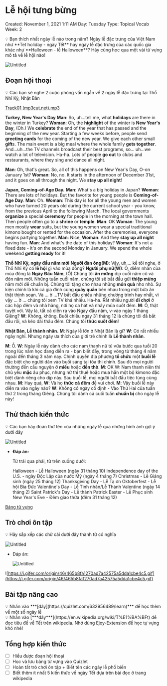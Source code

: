 # Lễ hội tưng bừng

Created: November 1, 2021 1:11 AM
Day: Tuesday
Type: Topical Vocab
Week: 2

<aside>
💡 Bạn thích nhất ngày lễ nào trong năm? Ngày lễ đặc trưng của Việt Nam như **Tet holiday - ngày Tết** hay ngày lễ đặc trưng của các quốc gia khác như **Halloween - lễ Halloween**? Hãy cùng học qua một vài từ vựng mô tả về lễ hội nào!

</aside>

![Untitled](Le%CC%82%CC%83%20ho%CC%A3%CC%82i%20tu%CC%9Bng%20bu%CC%9B%CC%80ng%205e46e6d34afa4236987ea2bcf0848c72/Untitled.png)

## Đoạn hội thoại

<aside>
💡 Các bạn sẽ nghe 2 cuộc phỏng vấn ngắn về 2 ngày lễ đặc trưng tại Thổ Nhĩ Kỳ, Nhật Bản

</aside>

[Track01 (mp3cut.net).mp3](Le%CC%82%CC%83%20ho%CC%A3%CC%82i%20tu%CC%9Bng%20bu%CC%9B%CC%80ng%205e46e6d34afa4236987ea2bcf0848c72/Track01_(mp3cut.net).mp3)

**Turkey, New Year's Day**
**Man**: So, uh...tell me, what **holidays** are there in the winter in Turkey?
**Woman**: Oh, the **highlight** of the winter is **New Year's Day**, (Oh.) We **celebrate** the end of the year that has passed and the beginning of the new year. Starting a few weeks before, people send **greeting cards** for the coming of the new year. We give each other small **gift**s. The main event is a big meal where the whole family **gets together**. And...uh...the TV channels broadcast their best programs, so...
uh...we watch a lot of television. Ha-ha. Lots of
people **go out** to clubs and restaurants, where they sing and dance all night.

**Man**: Oh, that's great. So, all of this happens on New Year's Day, O-on January 1st?
**Woman**: No, no. It starts in the afternoon of
December 31st, and it goes on all through the
night. We **stay up all night**!

**Japan, Coming-of-Age Day.**
**Man**: What's a big holiday in Japan?
**Woman**: There are lots of holidays. But the favorite for young people is **Coming-of-Age Day**.
**Man**: Oh.
**Woman**: This day is for all the young men and
women who have turned 20 years old during
the current school year - you know, from the
previous April to the following March. The local governments **organize** a special **ceremony** for people in the morning at the town hall. Then people often go to a **shrine** or **temple**.
**Man**: OK
**Woman**: The young men mostly **wear** suits, but the young women wear a special traditional kimono bought or rented for the occasion. After the ceremonies, everyone begins partying together.
**Man**: Nice,
**Woman**: And they **stay up all night** having fun.
**Man**: And what's the date of this holiday?
**Woman**: It's not a fixed date - it's on the second Monday in January. We spend the whole weekend **getting ready** for it!

**Thổ Nhĩ Kỳ, ngày đầu năm mới**
**Người đàn ông(M)**: Vậy, uh ... kể tôi nghe, ở Thổ Nhĩ Kỳ có **lễ hội** gì vào mùa đông?
**Người phụ nữ(W)**: Ồ, điểm nhấn của mùa đông là **Ngày Đầu Năm**, (Ồ) Chúng tôi **ăn mừng** dịp cuối năm cũ và đón năm mới. Những tuần cuối năm, chúng tôi sẽ bắt đầu gửi **thiệp mừng** năm mới để chuẩn bị. Chúng tôi tặng cho nhau những **món quà** nho nhỏ. Sự kiện chính là khi cả gia đình cùng **quây quần** bên nhau trong một bữa ăn thật thịnh soạn. Và ... ờ ...TV bắt đầu chiếu những chương trình hay nhất, vì vậy ... ờ ... chúng tôi xem TV khá nhiều. Ha-ha. Rất nhiều người **đi chơi** ở các hộp đêm và nhà hàng, nơi họ ca hát và nhảy múa suốt đêm.
**M**: Ồ, thật tuyệt vời. Vậy là, tất cả diễn ra vào Ngày đầu năm, v-vào ngày 1 tháng Giêng?
**W**: Không, không. Buổi chiều ngày 31 tháng 12 là chúng tôi đã bắt đầu rồi, và kéo dài thâu đêm. Chúng tôi **thức suốt đêm**!

**Nhật Bản, Lễ thành nhân.**
**M**: Ngày lễ lớn ở Nhật Bản là gì?
**W**: Có rất nhiều ngày nghỉ. Nhưng ngày ưa thích của giới trẻ chính là **Lễ thành nhân**.

**M**: Ồ.
**W**: Ngày lễ này dành cho các nam thanh nữ tú vừa bước qua tuổi 20 trong lúc năm học đang diễn ra - bạn biết đấy, trong vòng từ tháng 4 năm ngoái đến tháng 3 năm nay. Chính quyền địa phương **tổ chức** một **buổi lễ** đặc biệt cho người dân vào buổi sáng tại tòa thị chính. Sau đó mọi người thường đến cầu nguyện ở **miếu** hoặc **đền thờ**.
**M**: OK
W: Nam thanh niên thì chủ yếu **mặc** âu phục, nhưng nữ thì thuê hoặc mua hẳn một bộ kimono đặc biệt dành riêng cho dịp này. Sau buổi lễ, mọi người bắt đầu tiệc tùng cùng nhau.
**M**: Hay quá,
**W**: Và họ **thức cả đêm** để vui chơi.
**M**: Vậy buổi lễ này diễn ra vào ngày nào?
**W**: Không có ngày cố định - Vào Thứ Hai của tuần thứ 2 trong tháng Giêng. Chúng tôi dành cả cuối tuần **chuẩn bị** cho ngày lễ này!

## Thử thách kiến thức

<aside>
💡 Các bạn hãy đoán thử tên của những ngày lễ qua những hình ảnh gợi ý dưới đây

</aside>

![Untitled](Le%CC%82%CC%83%20ho%CC%A3%CC%82i%20tu%CC%9Bng%20bu%CC%9B%CC%80ng%205e46e6d34afa4236987ea2bcf0848c72/Untitled%201.png)

- **Đáp án:**
    
    Từ trái qua phải, từ trên xuống dưới:
    
    Halloween - Lễ Halloween (ngày 31 tháng 10)
    Independence day of the U.S. - ngày Độc Lập của nước Mỹ (ngày 4 tháng 7)
    Christmas - Lễ Giáng sinh (ngày 25 tháng 12)
    Thanksgiving Day - Lễ Tạ ơn
    Oktoberfest - Lễ hội Bia Đức
    Valentine's Day - Lễ Tình nhân/Lễ Thánh Valentine (ngày 14 tháng 2)
    Saint Patrick's Day - Lễ thánh Patrick
    Easter - Lễ Phục sinh
    New Year's Eve - Đêm giao thừa (đêm 31 tháng 12)
    

[Bảng từ vựng](Le%CC%82%CC%83%20ho%CC%A3%CC%82i%20tu%CC%9Bng%20bu%CC%9B%CC%80ng%205e46e6d34afa4236987ea2bcf0848c72/Ba%CC%89ng%20tu%CC%9B%CC%80%20vu%CC%9B%CC%A3ng%20180264a36c154438a13ae38e79cd3bef.csv)

## Trò chơi ôn tập

<aside>
💡 Hãy sắp xếp các chữ cái dưới đây thành từ có nghĩa

</aside>

![Untitled](Le%CC%82%CC%83%20ho%CC%A3%CC%82i%20tu%CC%9Bng%20bu%CC%9B%CC%80ng%205e46e6d34afa4236987ea2bcf0848c72/Untitled%202.png)

- Đáp án:
    
    ![Untitled](Le%CC%82%CC%83%20ho%CC%A3%CC%82i%20tu%CC%9Bng%20bu%CC%9B%CC%80ng%205e46e6d34afa4236987ea2bcf0848c72/Untitled%203.png)
    

![https://i.gifer.com/origin/46/465b8fa1270ad7a42575a5dda1cbe4c5.gif](https://i.gifer.com/origin/46/465b8fa1270ad7a42575a5dda1cbe4c5.gif)

## Bài tập nâng cao

<aside>
💡 Nhấn vào ***[đây](https://quizlet.com/632956489/learn)*** để học thêm về một số ngày lễ

</aside>

<aside>
💡 Nhấn vào [***đây***](https://en.wikipedia.org/wiki/T%E1%BA%BFt) để đọc tiêu đề về Tết trên wikipedia. Nhớ dùng Ejoy-Extension để học tự vựng khó nhé!

</aside>

## Tổng hợp kiến thức

- [ ]  Hiểu được đoạn hội thoại
- [ ]  Học và lưu bảng từ vựng vào Quizlet
- [ ]  Hoàn tất trò chơi ôn tập + Biết tên các ngày lễ phổ biến
- [ ]  Biết thêm ít nhất 5 kiến thức về ngày Tết dựa trên bài đọc ở trang wikipedia